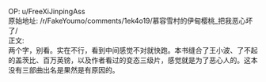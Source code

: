 
OP: u/FreeXiJinpingAss  
原始地址: /r/FakeYoumo/comments/1ek4o19/慕容雪村的伊甸樱桃_把我恶心坏了/  
正文:  
两个字，别看。实在不行，看到中间感觉不对就快跑。本书缝合了王小波、了不起的盖茨比、百万英镑，以及作者看过的变态三级片，感觉就是为了恶心人的。这本没有三部曲出名是果然是有原因的。

